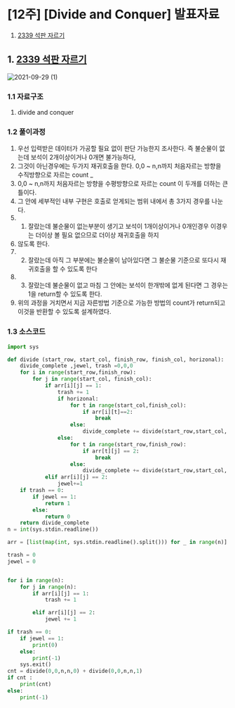 # [12주] [Divide and Conquer] 발표자료
1. [2339 석판 자르기](#1-2339-석판-자르기)

## 1. [2339 석판 자르기](https://www.acmicpc.net/problem/2339)
![2021-09-29 (1)](https://user-images.githubusercontent.com/69501435/135285599-122f9b21-aea2-4c11-9502-22bdfdce2e9a.png)

### 1.1 자료구조
1. divide and conquer

### 1.2 풀이과정
1. 우선 입력받은 데이터가 가공할 필요 없이 판단 가능한지 조사한다. 즉 불순물이 없는데 보석이 2개이상이거나 0개면 불가능하다,
2. 그것이 아닌경우에는 두가지 재귀호출을 한다. 0,0 ~ n,n까지 처음자르는 방향을 수직방향으로 자르는 count _
3. 0,0 ~ n,n까지 처음자르는 방향을 수평방향으로 자르는 count 이 두개를 더하는 큰 틀이다.
4. 그 안에 세부적인 내부 구현은 호출로 얻게되는 범위 내에서 총 3가지 경우를 나눈다.
5. 1) 잘랐는데 불순물이 없는부분이 생기고 보석이 1개이상이거나 0개인경우 이경우는 더이상 볼 필요 없으므로 더이상 재귀호출을 하지
6. 않도록 한다.
7. 2) 잘랐는데 아직 그 부분에는 불순물이 남아있다면 그 불순물 기준으로 또다시 재귀호출을 할 수 있도록 한다
8. 3) 잘랐는데 불순물이 없고 마침 그 안에는 보석이 한개밖에 없게 된다면 그 경우는 1을 return할 수 있도록 한다.
9. 위의 과정을 거치면서 지금 자른방법 기준으로 가능한 방법의 count가 return되고 이것을 반환할 수 있도록 설계하였다.

### 1.3 소스코드

```python
import sys

def divide (start_row, start_col, finish_row, finish_col, horizonal):
    divide_complete ,jewel, trash =0,0,0
    for i in range(start_row,finish_row):
        for j in range(start_col, finish_col):
            if arr[i][j] == 1:
                trash += 1
                if horizonal:
                    for t in range(start_col,finish_col):
                        if arr[i][t]==2:
                            break
                    else:
                        divide_complete += divide(start_row,start_col, i,finish_col, not(horizonal)) * divide(i+1,start_col,finish_row,finish_col,not(horizonal))
                else:
                    for t in range(start_row,finish_row):
                        if arr[t][j] == 2:
                            break
                    else:
                        divide_complete += divide(start_row,start_col, finish_row,j,not(horizonal)) * divide(start_row,j+1,finish_row,finish_col, not(horizonal))
            elif arr[i][j] == 2:
                jewel+=1
    if trash == 0:
        if jewel == 1:
            return 1
        else:
            return 0
    return divide_complete
n = int(sys.stdin.readline())

arr = [list(map(int, sys.stdin.readline().split())) for _ in range(n)]

trash = 0
jewel = 0


for i in range(n):
    for j in range(n):
        if arr[i][j] == 1:
            trash += 1

        elif arr[i][j] == 2:
            jewel += 1

if trash == 0: 
    if jewel == 1:
        print(0)
    else:
        print(-1)
    sys.exit()
cnt = divide(0,0,n,n,0) + divide(0,0,n,n,1)
if cnt :
    print(cnt)
else:
    print(-1)

```




